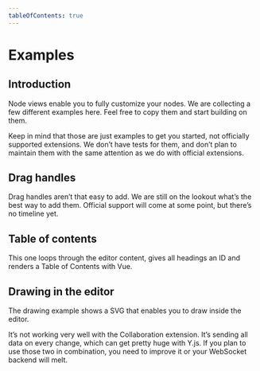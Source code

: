 ```yaml
---
tableOfContents: true
---
```


# Examples

## Introduction
Node views enable you to fully customize your nodes. We are collecting a few different examples here. Feel free to copy them and start building on them.

Keep in mind that those are just examples to get you started, not officially supported extensions. We don’t have tests for them, and don’t plan to maintain them with the same attention as we do with official extensions.

## Drag handles
Drag handles aren’t that easy to add. We are still on the lookout what’s the best way to add them. Official support will come at some point, but there’s no timeline yet.

<tiptap-demo name="GuideNodeViews/DragHandle"></tiptap-demo>

## Table of contents
This one loops through the editor content, gives all headings an ID and renders a Table of Contents with Vue.

<tiptap-demo name="GuideNodeViews/TableOfContents"></tiptap-demo>

## Drawing in the editor
The drawing example shows a SVG that enables you to draw inside the editor.

<tiptap-demo name="Examples/Drawing"></tiptap-demo>

It’s not working very well with the Collaboration extension. It’s sending all data on every change, which can get pretty huge with Y.js. If you plan to use those two in combination, you need to improve it or your WebSocket backend will melt.
